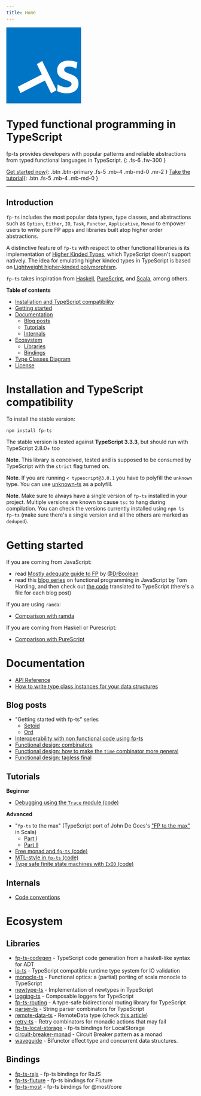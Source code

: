 ```yaml
---
title: Home
---
```


<img alt="fp-ts logo" src="./fp-ts-logo.png" style="display: block; width: 200px; margin-bottom: 2em;">

# Typed functional programming in TypeScript

fp-ts provides developers with popular patterns and reliable abstractions from typed functional languages in TypeScript.
{: .fs-6 .fw-300 }

[Get started now](#getting-started){: .btn .btn-primary .fs-5 .mb-4 .mb-md-0 .mr-2 } [Take the tutorial](#tutorials){: .btn .fs-5 .mb-4 .mb-md-0 }

---

## Introduction

`fp-ts` includes the most popular data types, type classes, and abstractions such as `Option`, `Either`, `IO`, `Task`, `Functor`, `Applicative`, `Monad` to empower users to write pure FP apps and libraries built atop higher order abstractions.

A distinctive feature of `fp-ts` with respect to other functional libraries is its implementation of [Higher Kinded Types](<https://en.wikipedia.org/wiki/Kind_(type_theory)>), which TypeScript doesn't support natively. The idea for emulating higher kinded types in TypeScript is based on [Lightweight higher-kinded polymorphism](https://www.cl.cam.ac.uk/~jdy22/papers/lightweight-higher-kinded-polymorphism.pdf).

`fp-ts` takes inspiration from [Haskell](https://haskell-lang.org), [PureScript](http://www.purescript.org), and [Scala](https://www.scala-lang.org/), among others.

<!-- START doctoc generated TOC please keep comment here to allow auto update -->
<!-- DON'T EDIT THIS SECTION, INSTEAD RE-RUN doctoc TO UPDATE -->
**Table of contents**

- [Installation and TypeScript compatibility](#installation-and-typescript-compatibility)
- [Getting started](#getting-started)
- [Documentation](#documentation)
  - [Blog posts](#blog-posts)
  - [Tutorials](#tutorials)
  - [Internals](#internals)
- [Ecosystem](#ecosystem)
  - [Libraries](#libraries)
  - [Bindings](#bindings)
- [Type Classes Diagram](#type-classes-diagram)
- [License](#license)

<!-- END doctoc generated TOC please keep comment here to allow auto update -->

# Installation and TypeScript compatibility

To install the stable version:

```
npm install fp-ts
```

The stable version is tested against **TypeScript 3.3.3**, but should run with TypeScript 2.8.0+ too

**Note**. This library is conceived, tested and is supposed to be consumed by TypeScript with the `strict` flag turned on.

**Note**. If you are running `< typescript@3.0.1` you have to polyfill the `unknown` type. You can use [unknown-ts](https://github.com/gcanti/unknown-ts) as a polyfill.

**Note**. Make sure to always have a single version of `fp-ts` installed in your project. Multiple versions are known to cause `tsc` to hang during compilation. You can check the versions currently installed using `npm ls fp-ts` (make sure there's a single version and all the others are marked as `deduped`).

# Getting started

If you are coming from JavaScript:

- read [Mostly adequate guide to FP](https://github.com/MostlyAdequate/mostly-adequate-guide) by [@DrBoolean](https://github.com/DrBoolean)
- read this [blog series](http://www.tomharding.me/2017/03/03/fantas-eel-and-specification) on functional programming in JavaScript by Tom Harding, and then check out [the code](fantas-eel-and-specification) translated to TypeScript (there's a file for each blog post)

If you are using `ramda`:

- [Comparison with ramda](https://github.com/gcanti/fp-ts/blob/master/ramda.md)

If you are coming from Haskell or Purescript:

- [Comparison with PureScript](https://github.com/gcanti/fp-ts/blob/master/fp-ts-for-purescripters.md)

# Documentation

- [API Reference](https://gcanti.github.io/fp-ts)
- [How to write type class instances for your data structures](https://github.com/gcanti/fp-ts/blob/master/HKT.md)

## Blog posts

- "Getting started with fp-ts" series
  - [Setoid](https://dev.to/gcanti/getting-started-with-fp-ts-setoid-39f3)
  - [Ord](https://dev.to/gcanti/getting-started-with-fp-ts-ord-5f1e)
- [Interoperability with non functional code using fp-ts](https://dev.to/gcanti/interoperability-with-non-functional-code-using-fp-ts-432e)
- [Functional design: combinators](https://dev.to/gcanti/functional-design-combinators-14pn)
- [Functional design: how to make the `time` combinator more general](https://dev.to/gcanti/functional-design-how-to-make-the-time-combinator-more-general-3fge)
- [Functional design: tagless final](https://dev.to/gcanti/functional-design-tagless-final-332k)

## Tutorials

**Beginner**

- [Debugging using the `Trace` module (code)](https://github.com/gcanti/fp-ts/blob/master/tutorials/debugging-with-Trace.ts)

**Advanced**

- "`fp-ts` to the max" (TypeScript port of John De Goes's ["FP to the max"](https://www.youtube.com/watch?v=sxudIMiOo68) in Scala)
  - [Part I](https://github.com/gcanti/fp-ts/blob/master/tutorials/fp-ts-to-the-max-I.ts)
  - [Part II](https://github.com/gcanti/fp-ts/blob/master/tutorials/fp-ts-to-the-max-II.ts)
- [Free monad and `fp-ts` (code)](https://github.com/gcanti/fp-ts/blob/master/tutorials/Free.ts)
- [MTL-style in `fp-ts` (code)](https://github.com/gcanti/fp-ts/blob/master/tutorials/mtl.ts)
- [Type safe finite state machines with `IxIO` (code)](https://github.com/gcanti/fp-ts/blob/master/examples/ixIO.ts)

## Internals

- [Code conventions](https://github.com/gcanti/fp-ts/blob/master/code-conventions.md)

# Ecosystem

## Libraries

- [fp-ts-codegen](https://github.com/gcanti/fp-ts-codegen) - TypeScript code generation from a haskell-like syntax for ADT
- [io-ts](https://github.com/gcanti/io-ts) - TypeScript compatible runtime type system for IO validation
- [monocle-ts](https://github.com/gcanti/monocle-ts) - Functional optics: a (partial) porting of scala monocle to
  TypeScript
- [newtype-ts](https://github.com/gcanti/newtype-ts) - Implementation of newtypes in TypeScript
- [logging-ts](https://github.com/gcanti/logging-ts) - Composable loggers for TypeScript
- [fp-ts-routing](https://github.com/gcanti/fp-ts-routing) - A type-safe bidirectional routing library for TypeScript
- [parser-ts](https://github.com/gcanti/parser-ts) - String parser combinators for TypeScript
- [remote-data-ts](https://github.com/devex-web-frontend/remote-data-ts) - RemoteData type (check [this article](https://medium.com/@gcanti/slaying-a-ui-antipattern-with-flow-5eed0cfb627b))
- [retry-ts](https://github.com/gcanti/retry-ts) - Retry combinators for monadic actions that may fail
- [fp-ts-local-storage](https://github.com/gcanti/fp-ts-local-storage) - fp-ts bindings for LocalStorage
- [circuit-breaker-monad](https://github.com/YBogomolov/circuit-breaker-monad) - Circuit Breaker pattern as a monad
- [waveguide](https://github.com/rzeigler/waveguide) - Bifunctor effect type and concurrent data structures.

## Bindings

- [fp-ts-rxjs](https://github.com/gcanti/fp-ts-rxjs) - fp-ts bindings for RxJS
- [fp-ts-fluture](https://github.com/gcanti/fp-ts-fluture) - fp-ts bindings for Fluture
- [fp-ts-most](https://github.com/joshburgess/fp-ts-most) - fp-ts bindings for @most/core

